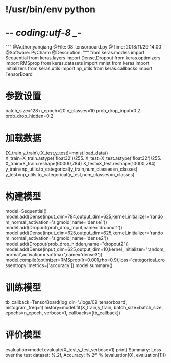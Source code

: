 # !/usr/bin/env python  
# -*- coding:utf-8 _*-  
""" 
@Author:yanqiang 
@File: 08_tensorboard.py 
@Time: 2018/11/29 14:00
@Software: PyCharm 
@Description:
"""
from keras.models import Sequential
from keras.layers import Dense,Dropout
from keras.optimizers import RMSprop
from keras.datasets import mnist
from keras import initializers
from keras.utils import np_utils
from keras.callbacks import TensorBoard

# 参数设置
batch_size=128
n_epoch=20
n_classes=10
prob_drop_input=0.2
prob_drop_hidden=0.2


# 加载数据
(X_train,y_train),(X_test,y_test)=mnist.load_data()
X_train=X_train.astype('float32')/255.
X_test=X_test.astype('float32')/255.
X_train=X_train.reshape(60000,784)
X_test=X_test.reshape(10000,784)
y_train=np_utils.to_categorical(y_train,num_classes=n_classes)
y_test=np_utils.to_categorical(y_test,num_classes=n_classes)


# 构建模型
model=Sequential()
model.add(Dense(input_dim=784,output_dim=625,kernel_initializer='random_normal',activation='sigmoid',name='dense1'))
model.add(Dropout(prob_drop_input,name='dropout1'))
model.add(Dense(input_dim=625,output_dim=625,kernel_initializer='random_normal',activation='sigmoid',name='dense2'))
model.add(Dropout(prob_drop_hidden,name="dropout2"))
model.add(Dense(input_dim=625,output_dim=10,kernel_initializer='random_normal',activation='softmax',name='dense3'))
model.compile(optimizer=RMSprop(lr=0.001,rho=0.9),loss='categorical_crossentropy',metrics=['accuracy'])
model.summary()

# 训练模型
tb_callback=TensorBoard(log_dir='./logs/09_tensorboard',
                        histogram_freq=1)
history=model.fit(X_train,y_train,
                  batch_size=batch_size,
                  epochs=n_epoch,
                  verbose=1,
                  callbacks=[tb_callback])
# 评价模型
evaluation=model.evaluate(X_test,y_test,verbose=1)
print('Summary: Loss over the test dataset: %.2f, Accuracy: %.2f' % (evaluation[0], evaluation[1]))